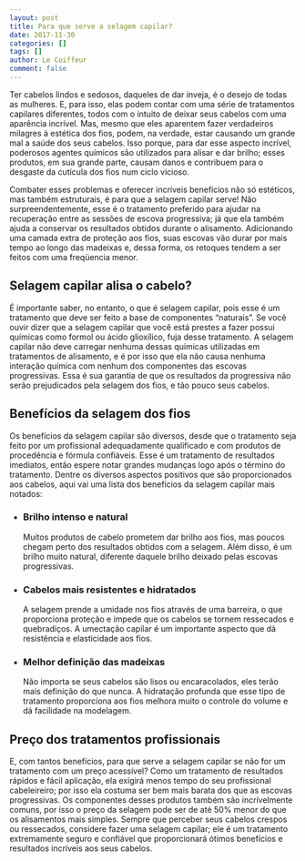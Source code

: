 ```yaml
---
layout: post
title: Para que serve a selagem capilar?
date: 2017-11-30
categories: []
tags: []
author: Le Coiffeur
comment: false
---
```


Ter cabelos lindos e sedosos, daqueles de dar inveja, é o desejo de todas as mulheres. E, para isso, elas podem contar com uma série de tratamentos capilares diferentes, todos com o intuito de deixar seus cabelos com uma aparência incrível. Mas, mesmo que eles aparentem fazer verdadeiros milagres à estética dos fios, podem, na verdade, estar causando um grande mal a saúde dos seus cabelos. Isso porque, para dar esse aspecto incrível, poderosos agentes químicos são utilizados para alisar e dar brilho; esses produtos, em sua grande parte, causam danos e contribuem para o desgaste da cutícula dos fios num ciclo vicioso.

Combater esses problemas e oferecer incríveis benefícios não só estéticos, mas também estruturais, é para que a selagem capilar serve! Não surpreendentemente, esse é o tratamento preferido para ajudar na recuperação entre as sessões de escova progressiva; já que ela também ajuda a conservar os resultados obtidos durante o alisamento. Adicionando uma camada extra de proteção aos fios, suas escovas vão durar por mais tempo ao longo das madeixas e, dessa forma, os retoques tendem a ser feitos com uma freqüencia menor.

## Selagem capilar alisa o cabelo?

É importante saber, no entanto, o que é selagem capilar, pois esse é um tratamento que deve ser feito a base de componentes “naturais”. Se você ouvir dizer que a selagem capilar que você está prestes a fazer possui químicas como formol ou ácido glioxílico, fuja desse tratamento. A selagem capilar não deve carregar nenhuma dessas químicas utilizadas em tratamentos de alisamento, e é por isso que ela não causa nenhuma interação química com nenhum dos componentes das escovas progressivas. Essa é sua garantia de que os resultados da progressiva não serão prejudicados pela selagem dos fios, e tão pouco seus cabelos.

## Benefícios da selagem dos fios

Os benefícios da selagem capilar são diversos, desde que o tratamento seja feito por um profissional adequadamente qualificado e com produtos de procedência e fórmula confiáveis. Esse é um tratamento de resultados imediatos, então espere notar grandes mudanças logo após o término do tratamento. Dentre os diversos aspectos positivos que são proporcionados aos cabelos, aqui vai uma lista dos benefícios da selagem capilar mais notados:

- ### Brilho intenso e natural

  Muitos produtos de cabelo prometem dar brilho aos fios, mas poucos chegam perto dos resultados obtidos com a selagem. Além disso, é um brilho muito natural, diferente daquele brilho deixado pelas escovas progressivas.

- ### Cabelos mais resistentes e hidratados

  A selagem prende a umidade nos fios através de uma barreira, o que proporciona proteção e impede que os cabelos se tornem ressecados e quebradiços. A umectação capilar é um importante aspecto que dá resistência e elasticidade aos fios.

- ### Melhor definição das madeixas

  Não importa se seus cabelos são lisos ou encaracolados, eles terão mais definição do que nunca. A hidratação profunda que esse tipo de tratamento proporciona aos fios melhora muito o controle do volume e dá facilidade na modelagem.

## Preço dos tratamentos profissionais

E, com tantos benefícios, para que serve a selagem capilar se não for um tratamento com um preço acessível? Como um tratamento de resultados rápidos e fácil aplicação, ela exigirá menos tempo do seu profissional cabeleireiro; por isso ela costuma ser bem mais barata dos que as escovas progressivas. Os componentes desses produtos também são incrívelmente comuns, por isso o preço da selagem pode ser de até 50% menor do que os alisamentos mais simples. Sempre que perceber seus cabelos crespos ou ressecados, considere fazer uma selagem capilar; ele é um tratamento extremamente seguro e confiável que proporcionará ótimos benefícios e resultados incríveis aos seus cabelos.
